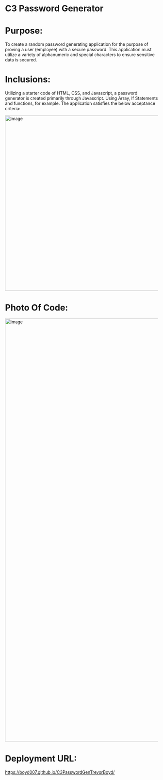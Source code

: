 # C3 Password Generator

# Purpose:

To create a random password generating application for the purpose of proving a user (employee) with a secure password. This application must utilize a variety of alphanumeric and special characters to ensure sensitive data is secured. 

# Inclusions:  

Utilizing a starter code of HTML, CSS, and Javascript, a password generator is created primarily through Javascript. Using Array, If Statements and functions, for example.  The application satisfies the below acceptance criteria: 

<img width="575" alt="image" src="https://user-images.githubusercontent.com/105176171/174509991-94aab9a0-2e13-4e93-896a-15c14db5de11.png">


# Photo Of Code: 

<img width="1388" alt="image" src="https://user-images.githubusercontent.com/105176171/174508034-e2775f81-aacb-442a-93c9-6c9c4446c4a0.png">


# Deployment URL:

https://boyd007.github.io/C3PasswordGenTrevorBoyd/
